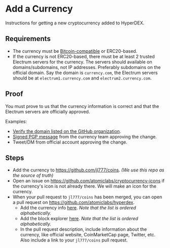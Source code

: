 # Add a Currency

Instructions for getting a new cryptocurrency added to HyperDEX.

## Requirements

- The currency must be [Bitcoin-compatible](https://docs.komodoplatform.com/barterDEX/get-listed-barterDEX.html) or ERC20-based.
- If the currency is not ERC20-based, there must be at least 2 trusted Electrum servers for the currency. The servers should available on domains/subdomains, not IP addresses. Preferably subdomains on the official domain. Say the domain is `currency.com`, the Electrum servers should be at `electrum1.currency.com` and `electrum2.currency.com`.

## Proof

You must prove to us that the currency information is correct and that the Electrum servers are officially approved.

Examples:

- [Verify the domain listed on the GitHub organization](https://help.github.com/articles/verifying-your-organization-s-domain/).
- [Signed PGP message](https://keybase.io/hyperdex) from the currency team approving the change.
- Tweet/DM from official account approving the change.

## Steps

- Add the currency to https://github.com/jl777/coins. *(We use this repo as the source of truth)*
- Open an issue on https://github.com/atomiclabs/cryptocurrency-icons if the currency's icon is not already there. We will make an icon for the currency.
- When your pull request to `jl777/coins` has been merged, you can open a pull request on https://github.com/atomiclabs/hyperdex.
	- Add the currency info [here](https://github.com/atomiclabs/hyperdex/blob/master/app/marketmaker/supported-currencies.js). *Note that the list is ordered alphabetically.*
	- Add the block explorer [here](https://github.com/atomiclabs/hyperdex/blob/master/app/renderer/block-explorer.js). *Note that the list is ordered alphabetically.*
	- In the pull request description, include information about the currency, like official website, CoinMarketCap page, Twitter, etc. Also include a link to your `jl777/coins` pull request.
